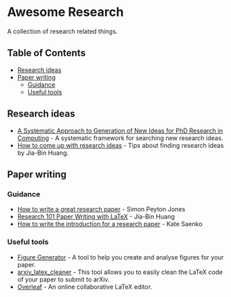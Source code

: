 # Awesome Research

A collection of research related things.

## Table of Contents

* [Research ideas]($research-ideas)
* [Paper writing](#paper-writing)
  * [Guidance](#guidance)
  * [Useful tools](#useful-tools)

## Research ideas

* [A Systematic Approach to Generation of New Ideas for PhD Research in Computing](http://home.etf.rs/~vm/papers/A%20Systematic%20Approach.pdf) - A systematic framework for searching new research ideas.
* [How to come up with research ideas](https://twitter.com/jbhuang0604/status/1423499757591400448) - Tips about finding research ideas by Jia-Bin Huang.

## Paper writing

### Guidance

* [How to write a great research paper](https://www.microsoft.com/en-us/research/wp-content/uploads/2016/07/How-to-write-a-great-research-paper.pdf) - Simon Peyton Jones
* [Research 101 Paper Writing with LaTeX](https://filebox.ece.vt.edu/~jbhuang/slides/Research%20101%20-%20Paper%20Writing%20with%20LaTeX.pdf) - Jia-Bin Huang
* [How to write the introduction for a research paper](https://docs.google.com/presentation/d/1PZj0Sev2yjDu9NNr96S_wwjKCgIDhGmLjW1vtQpDhlk) - Kate Saenko

### Useful tools

* [Figure Generator](https://github.com/Mira-13/figure-gen) - A tool to help you create and analyse figures for your paper.
* [arxiv_latex_cleaner](https://github.com/google-research/arxiv-latex-cleaner) - This tool allows you to easily clean the LaTeX code of your paper to submit to arXiv.
* [Overleaf](https://www.overleaf.com/) - An online collaborative LaTeX editor.
